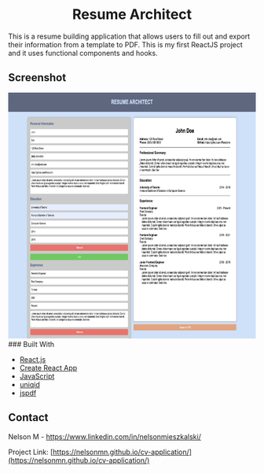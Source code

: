 <h1 align="center">Resume Architect</h1>

This is a resume building application that allows users to fill out and export their information from a template to PDF. This is my first ReactJS project and it uses functional components and hooks.

## Screenshot
<div align="center">
     <img src="src/styles/ScreenShot1.png"
          alt="Filled Out Resume"
          style="height: 500px; width: 768.69565;" />
</div>
### Built With

* [React.js](https://reactjs.org/)
* [Create React App](https://create-react-app.dev/)
* [JavaScript](https://www.javascript.com/)
* [uniqid](https://www.npmjs.com/package/uniqid)
* [jspdf](https://parall.ax/products/jspdf)


## Contact

Nelson M - https://www.linkedin.com/in/nelsonmieszkalski/

Project Link: [https://nelsonmn.github.io/cv-application/](https://nelsonmn.github.io/cv-application/)

